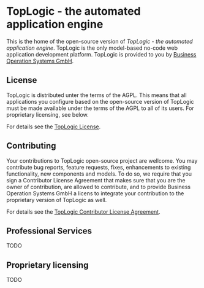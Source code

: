 # TopLogic - the automated application engine

This is the home of the open-source version of _TopLogic - the automated application engine_. TopLogic is the only model-based no-code web application development platform. TopLogic is provided to you by [Business Operation Systems GmbH](https://top-logic.com/ueber-uns/).

## License

TopLogic is distributed unter the terms of the AGPL. This means that all applications you configure based on the open-source version of TopLogic must be made available under the terms of the AGPL to all of its users. For proprietary licensing, see below.

For details see the [TopLogic License](LICENSE.md).

## Contributing

Your contributions to TopLogic open-source project are wellcome. You may contribute bug reports, feature requests, fixes, enhancements to existing functionality, new components and models. To do so, we require that you sign a Contributor License Agreement that makes sure that you are the owner of contribution, are allowed to contribute, and to provide Business Operation Systems GmbH a licens to integrate your contribution to the proprietary version of TopLogic as well.

For details see the [TopLogic Contributor License Agreement](CLA.md).

## Professional Services

TODO

## Proprietary licensing

TODO
